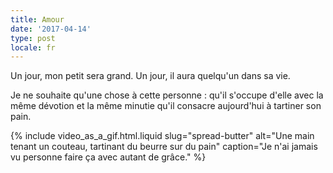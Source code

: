 ```yaml
---
title: Amour
date: '2017-04-14'
type: post
locale: fr
---
```


Un jour, mon petit sera grand. Un jour, il aura quelqu'un dans sa vie.

<!-- more -->

Je ne souhaite qu'une chose à cette personne : qu'il s'occupe d'elle avec la même dévotion et la même minutie qu'il consacre aujourd'hui à tartiner son pain.

{% include video_as_a_gif.html.liquid
slug="spread-butter"
alt="Une main tenant un couteau, tartinant du beurre sur du pain"
caption="Je n'ai jamais vu personne faire ça avec autant de grâce."
%}
